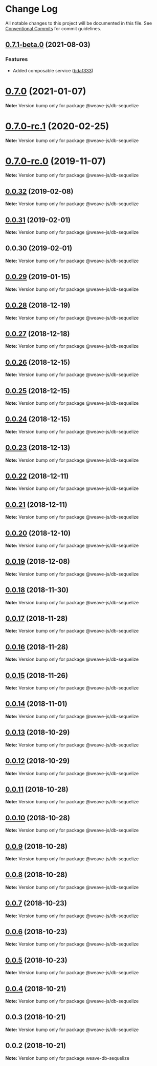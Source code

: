 # Change Log

All notable changes to this project will be documented in this file.
See [Conventional Commits](https://conventionalcommits.org) for commit guidelines.

## [0.7.1-beta.0](https://github.com/weave-microservices/weave-db/compare/@weave-js/db-sequelize@0.7.0...@weave-js/db-sequelize@0.7.1-beta.0) (2021-08-03)


### Features

* Added composable service ([bdaf333](https://github.com/weave-microservices/weave-db/commit/bdaf333c2d9396b43eb8b21115f0a3b7b57cd1ee))





# [0.7.0](https://github.com/weave-microservices/weave-db/compare/@weave-js/db-sequelize@0.7.0-rc.1...@weave-js/db-sequelize@0.7.0) (2021-01-07)

**Note:** Version bump only for package @weave-js/db-sequelize





# [0.7.0-rc.1](https://github.com/weave-microservices/weave-db/compare/@weave-js/db-sequelize@0.7.0-rc.0...@weave-js/db-sequelize@0.7.0-rc.1) (2020-02-25)

**Note:** Version bump only for package @weave-js/db-sequelize





# [0.7.0-rc.0](https://github.com/weave-microservices/weave-db/compare/@weave-js/db-sequelize@0.0.32...@weave-js/db-sequelize@0.7.0-rc.0) (2019-11-07)

**Note:** Version bump only for package @weave-js/db-sequelize





## [0.0.32](https://github.com/weave-microservices/weave-db/compare/@weave-js/db-sequelize@0.0.31...@weave-js/db-sequelize@0.0.32) (2019-02-08)

**Note:** Version bump only for package @weave-js/db-sequelize





## [0.0.31](https://github.com/weave-microservices/weave-db/compare/@weave-js/db-sequelize@0.0.30...@weave-js/db-sequelize@0.0.31) (2019-02-01)

**Note:** Version bump only for package @weave-js/db-sequelize





## 0.0.30 (2019-02-01)

**Note:** Version bump only for package @weave-js/db-sequelize





## [0.0.29](https://github.com/fachw3rk/weave/compare/@weave-js/db-sequelize@0.0.28...@weave-js/db-sequelize@0.0.29) (2019-01-15)

**Note:** Version bump only for package @weave-js/db-sequelize





## [0.0.28](https://github.com/fachw3rk/weave/compare/@weave-js/db-sequelize@0.0.27...@weave-js/db-sequelize@0.0.28) (2018-12-19)

**Note:** Version bump only for package @weave-js/db-sequelize





## [0.0.27](https://github.com/fachw3rk/weave/compare/@weave-js/db-sequelize@0.0.26...@weave-js/db-sequelize@0.0.27) (2018-12-18)

**Note:** Version bump only for package @weave-js/db-sequelize





## [0.0.26](https://github.com/fachw3rk/weave/compare/@weave-js/db-sequelize@0.0.25...@weave-js/db-sequelize@0.0.26) (2018-12-15)

**Note:** Version bump only for package @weave-js/db-sequelize





## [0.0.25](https://github.com/fachw3rk/weave/compare/@weave-js/db-sequelize@0.0.24...@weave-js/db-sequelize@0.0.25) (2018-12-15)

**Note:** Version bump only for package @weave-js/db-sequelize





## [0.0.24](https://github.com/fachw3rk/weave/compare/@weave-js/db-sequelize@0.0.23...@weave-js/db-sequelize@0.0.24) (2018-12-15)

**Note:** Version bump only for package @weave-js/db-sequelize





## [0.0.23](https://github.com/fachw3rk/weave/compare/@weave-js/db-sequelize@0.0.22...@weave-js/db-sequelize@0.0.23) (2018-12-13)

**Note:** Version bump only for package @weave-js/db-sequelize





## [0.0.22](https://github.com/fachw3rk/weave/compare/@weave-js/db-sequelize@0.0.21...@weave-js/db-sequelize@0.0.22) (2018-12-11)

**Note:** Version bump only for package @weave-js/db-sequelize





## [0.0.21](https://github.com/fachw3rk/weave/compare/@weave-js/db-sequelize@0.0.20...@weave-js/db-sequelize@0.0.21) (2018-12-11)

**Note:** Version bump only for package @weave-js/db-sequelize





## [0.0.20](https://github.com/fachw3rk/weave/compare/@weave-js/db-sequelize@0.0.19...@weave-js/db-sequelize@0.0.20) (2018-12-10)

**Note:** Version bump only for package @weave-js/db-sequelize





## [0.0.19](https://github.com/fachw3rk/weave/compare/@weave-js/db-sequelize@0.0.18...@weave-js/db-sequelize@0.0.19) (2018-12-08)

**Note:** Version bump only for package @weave-js/db-sequelize





## [0.0.18](https://github.com/fachw3rk/weave/compare/@weave-js/db-sequelize@0.0.17...@weave-js/db-sequelize@0.0.18) (2018-11-30)

**Note:** Version bump only for package @weave-js/db-sequelize





## [0.0.17](https://github.com/fachw3rk/weave/compare/@weave-js/db-sequelize@0.0.16...@weave-js/db-sequelize@0.0.17) (2018-11-28)

**Note:** Version bump only for package @weave-js/db-sequelize





## [0.0.16](https://github.com/fachw3rk/weave/compare/@weave-js/db-sequelize@0.0.15...@weave-js/db-sequelize@0.0.16) (2018-11-28)

**Note:** Version bump only for package @weave-js/db-sequelize





## [0.0.15](https://github.com/fachw3rk/weave/compare/@weave-js/db-sequelize@0.0.14...@weave-js/db-sequelize@0.0.15) (2018-11-26)

**Note:** Version bump only for package @weave-js/db-sequelize





## [0.0.14](https://github.com/fachw3rk/weave/compare/@weave-js/db-sequelize@0.0.13...@weave-js/db-sequelize@0.0.14) (2018-11-01)

**Note:** Version bump only for package @weave-js/db-sequelize





## [0.0.13](https://github.com/fachw3rk/weave/compare/@weave-js/db-sequelize@0.0.12...@weave-js/db-sequelize@0.0.13) (2018-10-29)

**Note:** Version bump only for package @weave-js/db-sequelize





## [0.0.12](https://github.com/fachw3rk/weave/compare/@weave-js/db-sequelize@0.0.11...@weave-js/db-sequelize@0.0.12) (2018-10-29)

**Note:** Version bump only for package @weave-js/db-sequelize





## [0.0.11](https://github.com/fachw3rk/weave/compare/@weave-js/db-sequelize@0.0.10...@weave-js/db-sequelize@0.0.11) (2018-10-28)

**Note:** Version bump only for package @weave-js/db-sequelize





## [0.0.10](https://github.com/fachw3rk/weave/compare/@weave-js/db-sequelize@0.0.9...@weave-js/db-sequelize@0.0.10) (2018-10-28)

**Note:** Version bump only for package @weave-js/db-sequelize





## [0.0.9](https://github.com/fachw3rk/weave/compare/@weave-js/db-sequelize@0.0.8...@weave-js/db-sequelize@0.0.9) (2018-10-28)

**Note:** Version bump only for package @weave-js/db-sequelize





## [0.0.8](https://github.com/fachw3rk/weave/compare/@weave-js/db-sequelize@0.0.7...@weave-js/db-sequelize@0.0.8) (2018-10-28)

**Note:** Version bump only for package @weave-js/db-sequelize





## [0.0.7](https://github.com/fachw3rk/weave/compare/@weave-js/db-sequelize@0.0.6...@weave-js/db-sequelize@0.0.7) (2018-10-23)

**Note:** Version bump only for package @weave-js/db-sequelize





## [0.0.6](https://github.com/fachw3rk/weave/compare/@weave-js/db-sequelize@0.0.5...@weave-js/db-sequelize@0.0.6) (2018-10-23)

**Note:** Version bump only for package @weave-js/db-sequelize





## [0.0.5](https://github.com/fachw3rk/weave/compare/@weave-js/db-sequelize@0.0.4...@weave-js/db-sequelize@0.0.5) (2018-10-23)

**Note:** Version bump only for package @weave-js/db-sequelize





## [0.0.4](https://github.com/fachw3rk/weave/compare/@weave-js/db-sequelize@0.0.3...@weave-js/db-sequelize@0.0.4) (2018-10-21)

**Note:** Version bump only for package @weave-js/db-sequelize





## 0.0.3 (2018-10-21)

**Note:** Version bump only for package @weave-js/db-sequelize





<a name="0.0.2"></a>
## 0.0.2 (2018-10-21)

**Note:** Version bump only for package weave-db-sequelize
